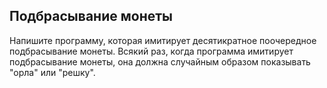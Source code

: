 ## Подбрасывание монеты

Напишите программу, которая имитирует десятикратное поочередное подбрасывание монеты.
Всякий раз, когда программа имитирует подбрасывание монеты, она должна случайным образом показывать "орла" или "решку".